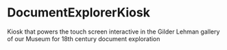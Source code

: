# DocumentExplorerKiosk
Kiosk that powers the touch screen interactive in the Gilder Lehman gallery of our Museum for 18th century document exploration
